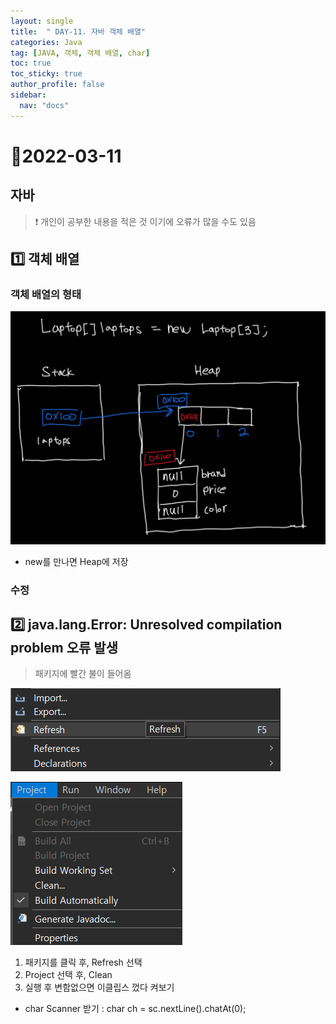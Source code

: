 ```yaml
---
layout: single
title:  " DAY-11. 자바 객체 배열"
categories: Java
tag: [JAVA, 객체, 객체 배열, char]
toc: true
toc_sticky: true
author_profile: false
sidebar:
  nav: "docs"
---
```


# 📌2022-03-11

## 자바

<!--Quote-->

> ❗ 개인이 공부한 내용을 적은 것 이기에 오류가 많을 수도 있음

## **1️⃣ 객체 배열**

<script src="https://gist.github.com/kimyeong96/386bc41ff4cb429b6e33c5cf4231c52c.js"></script>

### 객체 배열의 형태

<script src="https://gist.github.com/kimyeong96/7db349f32e2ce605d99fb69d3d80d48e.js"></script>

![1.jpg](/assets/images/posts/2022-03-11/1.jpg)

- new를 만나면 Heap에 저장
<script src="https://gist.github.com/kimyeong96/60bde8e427ad16d4a8989d98efe432ca.js"></script>

### 수정

<script src="https://gist.github.com/kimyeong96/7ad9a18aacc869b0b9192ea48dd93a44.js"></script>

## **2️⃣ java.lang.Error: Unresolved compilation problem 오류 발생**

> 패키지에 빨간 불이 들어옴


![3.png](/assets/images/posts/2022-03-11/3.png)

![4.png](/assets/images/posts/2022-03-11/4.png)

1. 패키지를 클릭 후, Refresh 선택
2. Project 선택 후, Clean
3. 실행 후 변함없으면 이클립스 껐다 켜보기

- char Scanner 받기 : char ch = sc.nextLine().chatAt(0);